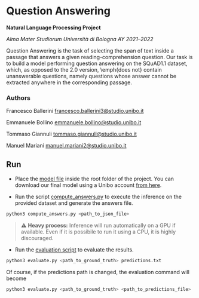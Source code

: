 # Question Answering

**Natural Language Processing Project**

*Alma Mater Studiorum Università di Bologna AY 2021–2022*

Question Answering is the task of selecting the span of text inside a passage that answers a given reading-comprehension question. Our task is to build a model performing question answering on the SQuAD1.1 dataset, which, as opposed to the 2.0 version, \emph{does not} contain unanswerable questions, namely questions whose answer cannot be extracted anywhere in the corresponding passage.

### Authors

Francesco Ballerini
[francesco.ballerini3@studio.unibo.it](mailto:francesco.ballerini3@studio.unibo.it)

Emmanuele Bollino
[emmanuele.bollino@studio.unibo.it](mailto:emmanuele.bollino@studio.unibo.it)

Tommaso Giannuli
[tommaso.giannuli@studio.unibo.it](mailto:tommaso.giannuli@studio.unibo.it)

Manuel Mariani
[manuel.mariani2@studio.unibo.it](mailto:manuel.mariani2@studio.unibo.it)

## Run

* Place the [model file](https://liveunibo-my.sharepoint.com/:u:/g/personal/manuel_mariani2_studio_unibo_it/EVL8c-Sr-3NIkN41HmFOyvMBEkUMIvAIJ7Nv3xaJGr1fUg?e=mqHqg1) inside the root folder of the project. You can download our final model using a Unibo account [from here](https://liveunibo-my.sharepoint.com/:u:/g/personal/manuel_mariani2_studio_unibo_it/EVL8c-Sr-3NIkN41HmFOyvMBEkUMIvAIJ7Nv3xaJGr1fUg?e=mqHqg1).

* Run the script [compute_answers.py](compute_answers.py) to execute the inference on the provided dataset and generate the answers file.
```sh
python3 compute_answers.py <path_to_json_file>
```
> :warning: **Heavy process:** Inference will run automatically on a GPU if available. Even if it is possibile to run it using a CPU, it is highly discouraged.

* Run the [evaluation script](evaluate.py) to evaluate the results.
```sh
python3 evaluate.py <path_to_ground_truth> predictions.txt
```
Of course, if the predictions path is changed, the evaluation command will become
```sh
python3 evaluate.py <path_to_ground_truth> <path_to_predictions_file>
```
